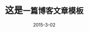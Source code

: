 ---
layout: post
title: 这是`一篇博客文章模板`
date: 2015-3-02
categories: blog
tags: [标签一, 标签二]
description: 文章金句。
---